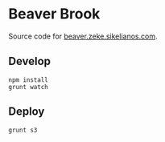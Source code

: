 # Beaver Brook

Source code for [beaver.zeke.sikelianos.com](http://beaver.zeke.sikelianos.com).

## Develop

```
npm install
grunt watch
```

## Deploy

```
grunt s3
```